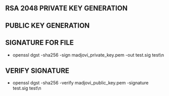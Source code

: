 ## RSA 2048 PRIVATE KEY GENERATION

## PUBLIC KEY GENERATION

## SIGNATURE FOR FILE

-  openssl dgst -sha256 -sign madjovi_private_key.pem -out test.sig test\n

## VERIFY SIGNATURE 

- openssl dgst -sha256 -verify madjovi_public_key.pem -signature test.sig test\n
